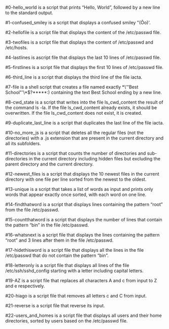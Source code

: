 #0-hello_world is a script that prints “Hello, World”, followed by a new line to the standard output.

#1-confused_smiley is a script that displays a confused smiley "(Ôo)'.

#2-hellofile is a script file that displays the content of the /etc/passwd file.

#3-twofiles is a script file that displays the content of /etc/passwd and /etc/hosts.

#4-lastlines is ascript file that displays the last 10 lines of /etc/passwd file.

#5-firstlines is a script file that displays the first 10 lines of /etc/passwd file.

#6-third_line is a script that displays the third line of the file iacta.

#7-file is a shell script that creates a file named exactly \*\\'"Best School"\'\\*$\?\*\*\*\*\*:) containing the text Best School ending by a new line.

#8-cwd_state is a script that writes into the file ls_cwd_content the result of the command ls -la. If the file ls_cwd_content already exists, it should be overwritten. If the file ls_cwd_content does not exist, it is created.

#9-duplicate_last_line is a script that duplicates the last line of the file iacta.

#10-no_more_js is a script that deletes all the regular files (not the directories) with a .js extension that are present in the current directory and all its subfolders.

#11-directories is a script that counts the number of directories and sub-directories in the current directory including hidden files but excluding the parent directory and the current directory.

#12-newest_files is a script that displays the 10 newest files in the current directory with one file per line sorted from the newest to the oldest.

#13-unique is a script that takes a list of words as input and prints only words that appear exactly once sorted, with each word on one line.

#14-findthatword is a script that displays lines containing the pattern “root” from the file /etc/passwd.

#15-countthatword is a script that displays the number of lines that contain the pattern “bin” in the file /etc/passwd.

#16-whatsnext is a script file that displays the lines containing the pattern “root” and 3 lines after them in the file /etc/passwd.

#17-hidethisword is a script file that displays all the lines in the file /etc/passwd that do not contain the pattern “bin”.

#18-letteronly is a script file that displays all lines of the file /etc/ssh/sshd_config starting with a letter including capital letters.

#19-AZ is a script file that replaces all characters A and c from input to Z and e respectively.

#20-hiago is a script file that removes all letters c and C from input.

#21-reverse is a script file that reverse its input.

#22-users_and_homes is a script file that displays all users and their home directories, sorted by users based on the /etc/passwd file.

